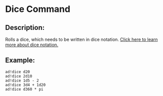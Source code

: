 # Dice Command

## Description:
Rolls a dice, which needs to be written in dice notation.
[Click here to learn more about dice notation.](https://aru.pw/features/dicenotation)

## Example:
```
ad!dice d20
ad!dice 2d10
ad!dice 1d5 - 2
ad!dice 3d4 + 1d20
ad!dice d360 * pi
```
